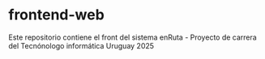 # frontend-web
Este repositorio contiene el front del sistema enRuta - Proyecto de carrera del Tecnónologo informática Uruguay 2025
